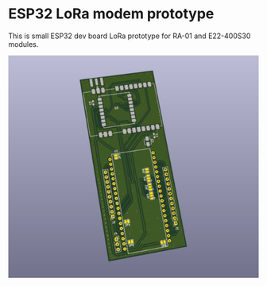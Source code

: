
# ESP32 LoRa modem prototype

This is small ESP32 dev board LoRa prototype for RA-01 and E22-400S30 modules. 

![Board](images/board.png)
